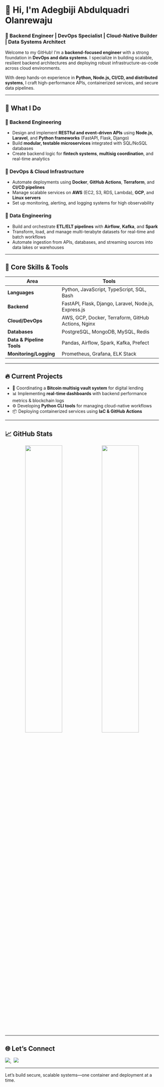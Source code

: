 # 👋 Hi, I'm Adegbiji Abdulquadri Olanrewaju

### 🚀 Backend Engineer | DevOps Specialist | Cloud-Native Builder | Data Systems Architect

Welcome to my GitHub! I'm a **backend-focused engineer** with a strong foundation in **DevOps and data systems**. I specialize in building scalable, resilient backend architectures and deploying robust infrastructure-as-code across cloud environments.

With deep hands-on experience in **Python, Node.js, CI/CD, and distributed systems**, I craft high-performance APIs, containerized services, and secure data pipelines.

---

## 💼 What I Do

### 🔹 **Backend Engineering**
- Design and implement **RESTful and event-driven APIs** using **Node.js**, **Laravel**, and **Python frameworks** (FastAPI, Flask, Django)
- Build **modular, testable microservices** integrated with SQL/NoSQL databases
- Create backend logic for **fintech systems**, **multisig coordination**, and real-time analytics

### 🔹 **DevOps & Cloud Infrastructure**
- Automate deployments using **Docker**, **GitHub Actions**, **Terraform**, and **CI/CD pipelines**
- Manage scalable services on **AWS** (EC2, S3, RDS, Lambda), **GCP**, and **Linux servers**
- Set up monitoring, alerting, and logging systems for high observability

### 🔹 **Data Engineering**
- Build and orchestrate **ETL/ELT pipelines** with **Airflow**, **Kafka**, and **Spark**
- Transform, load, and manage multi-terabyte datasets for real-time and batch workflows
- Automate ingestion from APIs, databases, and streaming sources into data lakes or warehouses

---

## 🧠 Core Skills & Tools

| Area | Tools |
|------|-------|
| **Languages** | Python, JavaScript, TypeScript, SQL, Bash |
| **Backend** | FastAPI, Flask, Django, Laravel, Node.js, Express.js |
| **Cloud/DevOps** | AWS, GCP, Docker, Terraform, GitHub Actions, Nginx |
| **Databases** | PostgreSQL, MongoDB, MySQL, Redis |
| **Data & Pipeline Tools** | Pandas, Airflow, Spark, Kafka, Prefect |
| **Monitoring/Logging** | Prometheus, Grafana, ELK Stack |

---

## 🔥 Current Projects

- 🏦 Coordinating a **Bitcoin multisig vault system** for digital lending
- 📊 Implementing **real-time dashboards** with backend performance metrics & blockchain logs
- ⚙️ Developing **Python CLI tools** for managing cloud-native workflows
- 📦 Deploying containerized services using **IaC & GitHub Actions**

---

## 📈 GitHub Stats

<div align="center">
  <img src="https://github-readme-stats.vercel.app/api?username=yourusername&show_icons=true&theme=radical" width="49%" />
  <img src="https://github-readme-stats.vercel.app/api/top-langs/?username=yourusername&layout=compact&theme=radical" width="49%" />
</div>

---

## 🌐 Let’s Connect

<a href="https://www.linkedin.com/in/your-linkedin-profile" target="_blank">
    <img src="https://img.shields.io/badge/LinkedIn-%230077B5.svg?&style=for-the-badge&logo=linkedin&logoColor=white"/>
</a>
&nbsp;
<a href="mailto:adegbijiquadri@gmail.com">
    <img src="https://img.shields.io/badge/email-D14836?style=for-the-badge&logo=gmail&logoColor=white"/>
</a>

---

Let’s build secure, scalable systems—one container and deployment at a time.
